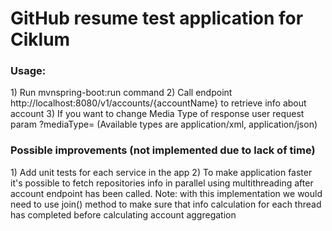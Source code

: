 <h1>GitHub resume test application for Ciklum</h1>

<h3>Usage:</h3>
1) Run mvnspring-boot:run command
2) Call endpoint http://localhost:8080/v1/accounts/{accountName} to retrieve info about account
3) If you want to change Media Type of response user request param ?mediaType= (Available types are application/xml, application/json)

<h3>Possible improvements (not implemented due to lack of time)</h3>
1) Add unit tests for each service in the app
2) To make application faster it's possible to fetch repositories info in parallel using multithreading after account endpoint has been called. Note: with this implementation we would need to use join() method to make sure that info calculation for each thread has completed before calculating account aggregation
